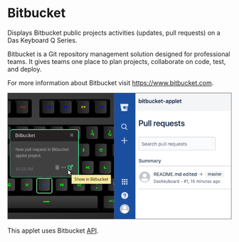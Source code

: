 # Bitbucket

Displays Bitbucket public projects activities (updates, pull requests) on a Das Keyboard Q Series.

Bitbucket is a Git repository management solution designed for professional teams.
It gives teams one place to plan projects, collaborate on code, test, and deploy.

For more information about Bitbucket visit <https://www.bitbucket.com>.

![Bitbucket applet on a Das Keyboard Q](assets/image.png "Das Keyboard Bitbucket applet")

This applet uses Bitbucket [API](https://developer.atlassian.com/bitbucket/api/2/reference/).
